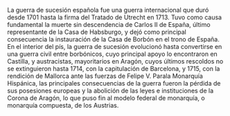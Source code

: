 La guerra de sucesión española fue una guerra internacional que duró desde 1701 hasta la firma del Tratado de Utrecht en 1713. Tuvo como causa fundamental la muerte sin descendencia de Carlos II de España, último representante de la Casa de Habsburgo, y dejó como principal consecuencia la instauración de la Casa de Borbón en el trono de España. 
En el interior del pís, la guerra de sucesión evolucionó hasta convertirse en una guerra civil entre borbónicos, cuyo principal apoyo lo encontraron en Castilla, y austracistas, mayoritarios en Aragón, cuyos últimos rescoldos no se extinguieron hasta 1714, con la capitulación de Barcelona, y 1715, con la rendición de Mallorca ante las fuerzas de Felipe V. Parala Monarquía Hispánica, las principales consecuencias de la guerra fueron la pérdida de sus posesiones europeas y la abolición de las leyes e instituciones de la Corona de Aragón, lo que puso fin al modelo federal de monarquía, o monarquía compuesta, de los Austrias. 

